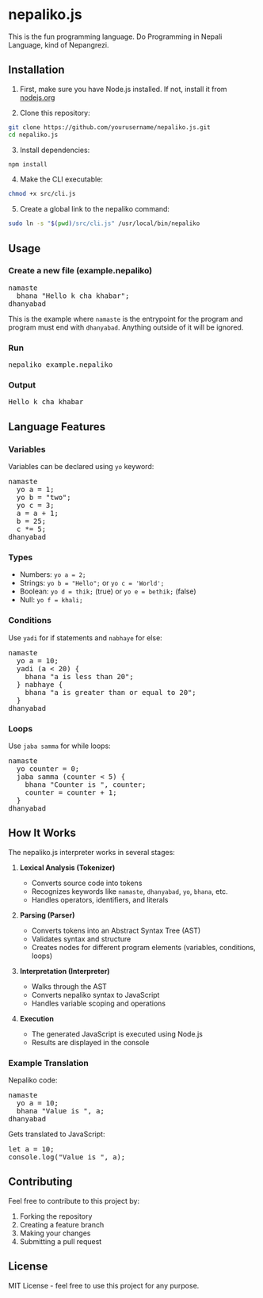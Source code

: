 # nepaliko.js

This is the fun programming language. Do Programming in Nepali Language, kind of Nepangrezi.

## Installation

1. First, make sure you have Node.js installed. If not, install it from [nodejs.org](https://nodejs.org/)

2. Clone this repository:

```bash
git clone https://github.com/yourusername/nepaliko.js.git
cd nepaliko.js
```

3. Install dependencies:

```bash
npm install
```

4. Make the CLI executable:

```bash
chmod +x src/cli.js
```

5. Create a global link to the nepaliko command:

```bash
sudo ln -s "$(pwd)/src/cli.js" /usr/local/bin/nepaliko
```

## Usage

### Create a new file (example.nepaliko)

<pre>
namaste
  bhana "Hello k cha khabar";
dhanyabad
</pre>

This is the example where `namaste` is the entrypoint for the program and program must end with `dhanyabad`. Anything outside of it will be ignored.

### Run

<pre>
nepaliko example.nepaliko
</pre>

### Output

<pre>
Hello k cha khabar
</pre>

## Language Features

### Variables

Variables can be declared using `yo` keyword:

<pre>
namaste
  yo a = 1;
  yo b = "two";
  yo c = 3;
  a = a + 1;
  b = 25;
  c *= 5;
dhanyabad
</pre>

### Types

- Numbers: `yo a = 2;`
- Strings: `yo b = "Hello";` or `yo c = 'World';`
- Boolean: `yo d = thik;` (true) or `yo e = bethik;` (false)
- Null: `yo f = khali;`

### Conditions

Use `yadi` for if statements and `nabhaye` for else:

<pre>
namaste
  yo a = 10;
  yadi (a < 20) {
    bhana "a is less than 20";
  } nabhaye {
    bhana "a is greater than or equal to 20";
  }
dhanyabad
</pre>

### Loops

Use `jaba samma` for while loops:

<pre>
namaste
  yo counter = 0;
  jaba samma (counter < 5) {
    bhana "Counter is ", counter;
    counter = counter + 1;
  }
dhanyabad
</pre>

## How It Works

The nepaliko.js interpreter works in several stages:

1. **Lexical Analysis (Tokenizer)**

   - Converts source code into tokens
   - Recognizes keywords like `namaste`, `dhanyabad`, `yo`, `bhana`, etc.
   - Handles operators, identifiers, and literals

2. **Parsing (Parser)**

   - Converts tokens into an Abstract Syntax Tree (AST)
   - Validates syntax and structure
   - Creates nodes for different program elements (variables, conditions, loops)

3. **Interpretation (Interpreter)**

   - Walks through the AST
   - Converts nepaliko syntax to JavaScript
   - Handles variable scoping and operations

4. **Execution**
   - The generated JavaScript is executed using Node.js
   - Results are displayed in the console

### Example Translation

Nepaliko code:

<pre>
namaste
  yo a = 10;
  bhana "Value is ", a;
dhanyabad
</pre>

Gets translated to JavaScript:

<pre>
let a = 10;
console.log("Value is ", a);
</pre>

## Contributing

Feel free to contribute to this project by:

1. Forking the repository
2. Creating a feature branch
3. Making your changes
4. Submitting a pull request

## License

MIT License - feel free to use this project for any purpose.
